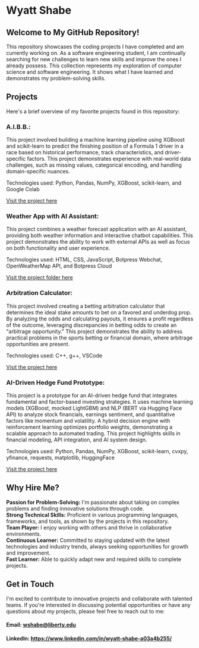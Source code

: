 # Wyatt Shabe
## Welcome to My GitHub Repository!
This repository showcases the coding projects I have completed and am currently working on. As a software engineering student, I am continually searching for new challenges to learn new skills and improve the ones I already possess. This collection represents my exploration of computer science and software engineering. It shows what I have learned and demonstrates my problem-solving skills.

## Projects
Here's a brief overview of my favorite projects found in this repository:

### A.I.B.B.: 
This project involved building a machine learning pipeline using XGBoost and scikit-learn to predict the finishing position of a Formula 1 driver in a race based on historical performance, track characteristics, and driver-specific factors. This project demonstrates experience with real-world data challenges, such as missing values, categorical encoding, and handling domain-specific nuances.

Technologies used: Python, Pandas, NumPy, XGBoost, scikit-learn, and Google Colab  

[Visit the project here](https://github.com/wyattS-95/WyattShabe/blob/main/AIBB_F1.ipynb)  


### Weather App with AI Assistant: 
This project combines a weather forecast application with an AI assistant, providing both weather information and interactive chatbot capabilities. This project demonstrates the ability to work with external APIs as well as focus on both functionality and user experience.

Technologies used: HTML, CSS, JavaScript, Botpress Webchat, OpenWeatherMap API, and Botpress Cloud 

[Visit the project folder here](https://github.com/wyattS-95/WyattShabe/tree/main/Weather)  


### Arbitration Calculator: 
This project involved creating a betting arbitration calculator that determines the ideal stake amounts to bet on a favored and underdog prop. By analyzing the odds and calculating payouts, it ensures a profit regardless of the outcome, leveraging discrepancies in betting odds to create an "arbitrage opportunity." This project demonstrates the ability to address practical problems in the sports betting or financial domain, where arbitrage opportunities are present.

Technologies used: C++, g++, VSCode  

[Visit the project here](https://github.com/wyattS-95/WyattShabe/blob/main/arb_calc.cpp)   

### AI-Driven Hedge Fund Prototype: 
This project is a prototype for an AI-driven hedge fund that integrates fundamental and factor-based investing strategies. It uses machine learning models (XGBoost, mocked LightGBM) and NLP (BERT via Hugging Face API) to analyze stock financials, earnings sentiment, and quantitative factors like momentum and volatility. A hybrid decision engine with reinforcement learning optimizes portfolio weights, demonstrating a scalable approach to automated trading. This project highlights skills in financial modeling, API integration, and AI system design.

Technologies used: Python, Pandas, NumPy, XGBoost, scikit-learn, cvxpy, yfinance, requests, matplotlib, HuggingFace  

[Visit the project here](https://github.com/wyattS-95/WyattShabe/blob/main/AI_hedgeFund_prototype.ipynb)


## Why Hire Me?
**Passion for Problem-Solving:** I'm passionate about taking on complex problems and finding innovative solutions through code.  
**Strong Technical Skills:** Proficient in various programming languages, frameworks, and tools, as shown by the projects in this repository.  
**Team Player:** I enjoy working with others and thrive in collaborative environments.  
**Continuous Learner:** Committed to staying updated with the latest technologies and industry trends, always seeking opportunities for growth and improvement.  
**Fast Learner:** Able to quickly adapt new and required skills to complete projects.  

## Get in Touch
I'm excited to contribute to innovative projects and collaborate with talented teams. If you're interested in discussing potential opportunities or have any questions about my projects, please feel free to reach out to me:

#### Email: wshabe@liberty.edu
#### LinkedIn: https://www.linkedin.com/in/wyatt-shabe-a03a4b255/
